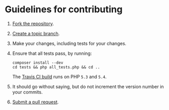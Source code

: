 # Guidelines for contributing

1. [Fork the repository](https://help.github.com/articles/fork-a-repo).
2. [Create a topic branch](http://learn.github.com/p/branching.html).
3. Make your changes, including tests for your changes.
4. Ensure that all tests pass, by running:

    ```
    composer install --dev
    cd tests && php all_tests.php && cd ..
    ```

    The [Travis CI build](https://travis-ci.org/campaignmonitor/createsend-php) runs on PHP `5.3` and `5.4`.

5. It should go without saying, but do not increment the version number in your commits.
6. [Submit a pull request](https://help.github.com/articles/using-pull-requests).
